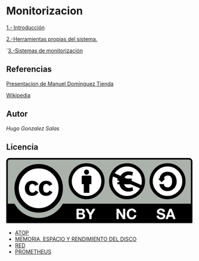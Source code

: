 # Monitorizacion
[1.- Introducción](/md/intro.md)

[2.-Herramientas propias del sistema.](/md/herra.md)

`[3.-Sistemas de monitorización](/md/sis.md)

## Referencias
[Presentacion de Manuel Dominguez Tienda](https://educacionadistancia.juntadeandalucia.es/centros/sevilla/course/view.php?id=7692)

[Wikipedia](https://es.wikipedia.org/wiki/Monitorizaci%C3%B3n)
## Autor

*Hugo Gonzalez Salas*

## Licencia
![image](/img/CC.png)


- [ATOP](atop.md)
- [MEMORIA, ESPACIO Y RENDIMIENTO DEL DISCO](discos.md)
- [RED](red.md)
- [PROMETHEUS](prometheus.md)
